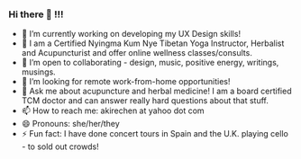 ### Hi there 👋 !!!

<!--
**akire75/akire75** is a ✨ _special_ ✨ repository because its `README.md` (this file) appears on your GitHub profile.


-->

- 🔭 I’m currently working on developing my UX Design skills!
- 🌱 I am a Certified Nyingma Kum Nye Tibetan Yoga Instructor, Herbalist and Acupuncturist and offer online wellness classes/consults.
- 👯 I’m open to collaborating - design, music, positive energy, writings, musings.
- 🤔 I’m looking for remote work-from-home opportunities!
- 💬 Ask me about acupuncture and herbal medicine! I am a board certified TCM doctor and can answer really hard questions about that stuff.
- 📫 How to reach me: akirechen at yahoo dot com 
- 😄 Pronouns: she/her/they
- ⚡ Fun fact: I have done concert tours in Spain and the U.K. playing cello - to sold out crowds! 

